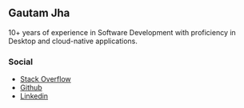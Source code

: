 
## Gautam Jha

10+ years of experience in Software Development with proficiency in Desktop and cloud-native applications.

### Social

* [Stack Overflow](https://stackoverflow.com/users/4373992/g-217)
* [Github](https://github.com/g-217)
* [Linkedin](https://www.linkedin.com/in/gautam0217)

